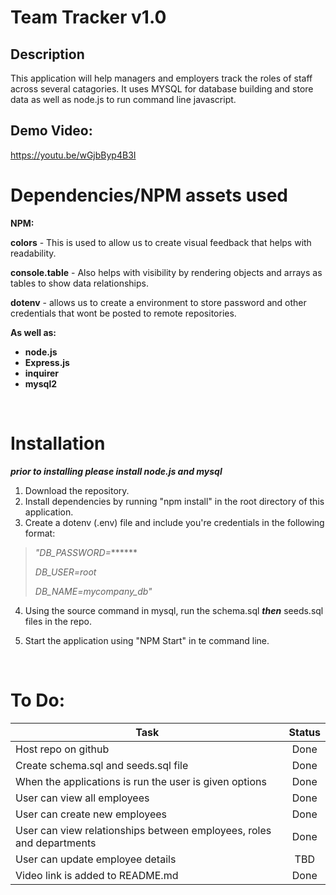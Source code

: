 # Team Tracker v1.0

## **Description** 

This application will help managers and employers track the roles of staff across several catagories. 
It uses MYSQL for database building and store data as well as node.js to run command line javascript.

## Demo Video: 
https://youtu.be/wGjbByp4B3I

# Dependencies/NPM assets used
**NPM:**

**colors** - This is used to allow us to create visual feedback that helps with readability.

**console.table** - Also helps with visibility by rendering objects and arrays as tables to show data relationships.

**dotenv** - allows us to create a environment to store password and other credentials that wont be posted to remote repositories.

**As well as:**
- **node.js**
- **Express.js**
- **inquirer**
- **mysql2**

<br>

# Installation 

***prior to installing please install node.js and mysql***

1. Download the repository.
2. Install dependencies by running "npm install" in the root directory of this application.
3. Create a dotenv (.env) file and include you're credentials in the following format:

>*"DB_PASSWORD=*******
>
>*DB_USER=root*
>
>*DB_NAME=mycompany_db"*
4. Using the source command in mysql, run the schema.sql ***then*** seeds.sql files in the repo.

5. Start the application using "NPM Start" in te command line.

<br>


# To Do:

|Task|Status|
|---- |:----: |
|Host repo on github |Done|
|Create schema.sql and seeds.sql file |Done|
|When the applications is run the user is given options|Done|
|User can view all employees|Done|
|User can create new employees|Done|
|User can view relationships between employees, roles and departments|Done|
|User can update employee details | TBD|
|Video link is added to README.md|Done|

